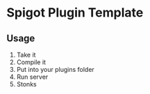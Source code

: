 # Spigot Plugin Template
## Usage
1. Take it
2. Compile it
3. Put into your plugins folder
4. Run server
5. Stonks
